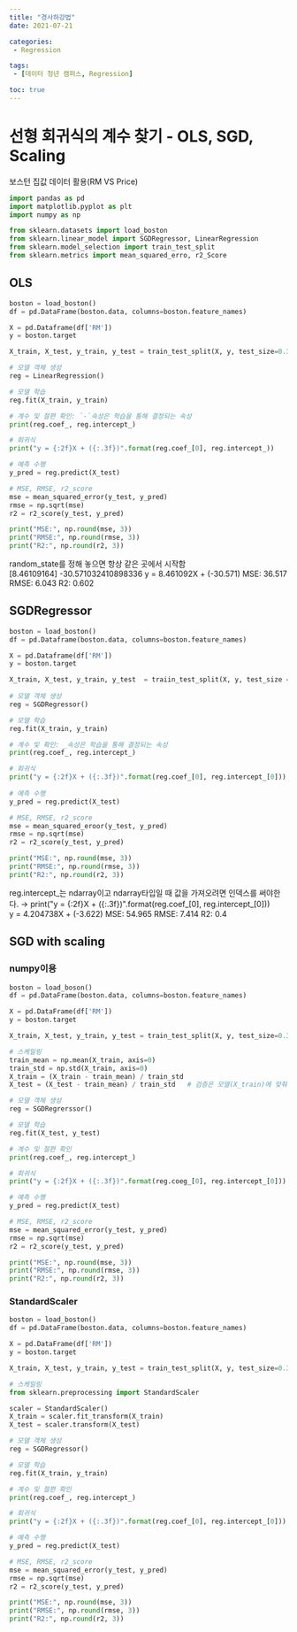 ```yaml
---
title: "경사하강법"
date: 2021-07-21

categories:
 - Regression

tags:
 - [데이터 청년 캠퍼스, Regression]

toc: true
---
```

# 선형 회귀식의 계수 찾기 - OLS, SGD, Scaling  
<div class="notice" markdown="1">
보스턴 집값 데이터 활용(RM  VS  Price)
</div>  

```py
import pandas as pd
import matplotlib.pyplot as plt
import numpy as np

from sklearn.datasets import load_boston
from sklearn.linear_model import SGDRegressor, LinearRegression
from sklearn.model_selection import train_test_split
from sklearn.metrics import mean_squared_erro, r2_Score
```  

## OLS  
```py
boston = load_boston()
df = pd.DataFrame(boston.data, columns=boston.feature_names)

X = pd.Dataframe(df['RM'])
y = boston.target

X_train, X_test, y_train, y_test = train_test_split(X, y, test_size=0.3, random_state=1)

# 모델 객체 생성
reg = LinearRegression()

# 모델 학습
reg.fit(X_train, y_train)

# 계수 및 절편 확인: `-`속성은 학습을 통해 결정되는 속성
print(reg.coef_, reg.intercept_)

# 회귀식
print("y = {:2f}X + ({:.3f})".format(reg.coef_[0], reg.intercept_))

# 예측 수행
y_pred = reg.predict(X_test)

# MSE, RMSE, r2_score
mse = mean_squared_error(y_test, y_pred)
rmse = np.sqrt(mse)
r2 = r2_score(y_test, y_pred)

print("MSE:", np.round(mse, 3))
print("RMSE:", np.round(rmse, 3))
print("R2:", np.round(r2, 3))
```  
<div class="notice--primary" markdown="1">
random_state를 정해 놓으면 항상 같은 곳에서 시작함
</div>  
  
<div class="notice" markdown="1">
[8.46109164] -30.571032410898336  
y = 8.461092X + (-30.571)  
MSE: 36.517  
RMSE:  6.043  
R2:  0.602  
</div>
  
## SGDRegressor  
```py
boston = load_boston()
df = pd.Dataframe(boston.data, columns=boston.feature_names)

X = pd.Dataframe(df['RM'])
y = boston.target

X_train, X_test, y_train, y_test  = traiin_test_split(X, y, test_size = 0.3, random_state=1)
  
# 모델 객체 생성
reg = SGDRegressor()

# 모델 학습
reg.fit(X_train, y_train)

# 계수 및 확인: _속성은 학습을 통해 결정되는 속성
print(reg.coef_, reg.intercept_)

# 회귀식
print("y = {:2f}X + ({:.3f})".format(reg.coef_[0], reg.intercept_[0]))
  
# 예측 수행
y_pred = reg.predict(X_test)

# MSE, RMSE, r2_score
mse = mean_squared_eroor(y_test, y_pred)
rmse = np.sqrt(mse)
r2 = r2_score(y_test, y_pred)

print("MSE:", np.round(mse, 3))
print("RMSE:", np.round(rmse, 3))
print("R2:", np.round(r2, 3))
```  
<div class="notice--primary" markdown="1">
reg.intercept_는 ndarray이고 ndarray타입일 때 값을 가져오려면 인덱스를 써야한다.  
→ print("y = {:2f}X + ({:.3f})".format(reg.coef_[0], reg.intercept_[0]))
</div>  
  
<div class="notice" markdown="1">
y = 4.204738X + (-3.622)  
MSE: 54.965  
RMSE:  7.414  
R2:  0.4  
</div>  
  
## SGD with scaling  
### numpy이용  
```py
boston = load_boson()
df = pd.DataFrame(boston.data, columns=boston.feature_names)

X = pd.DataFrame(df['RM'])
y = boston.target

X_train, X_test, y_train, y_test = train_test_split(X, y, test_size=0.3, random_state=1)

# 스케일링
train_mean = np.mean(X_train, axis=0)
train_std = np.std(X_train, axis=0)
X_train = (X_train - train_mean) / train_std
X_test = (X_test - train_mean) / train_std   # 검증은 모델(X_train)에 맞춰서 하는 것이기 때문

# 모델 객체 생성
reg = SGDRegrerssor()

# 모델 학습
reg.fit(X_test, y_test)

# 계수 및 절편 확인
print(reg.coef_, reg.intercept_)

# 회귀식
print("y = {:2f}X + ({:.3f})".format(reg.coeg_[0], reg.intercept_[0]))

# 예측 수행
y_pred = reg.predict(X_test)

# MSE, RMSE, r2_score
mse = mean_squared_error(y_test, y_pred)
rmse = np.sqrt(mse)
r2 = r2_score(y_test, y_pred)

print("MSE:", np.round(mse, 3))
print("RMSE:", np.round(rmse, 3))
print("R2:", np.round(r2, 3))
```

### StandardScaler
```py
boston = load_boston()
df = pd.DataFrame(boston.data, columns=boston.feature_names)

X = pd.DataFrame(df['RM'])
y = boston.target

X_train, X_test, y_train, y_test = train_test_split(X, y, test_size=0.3, random_state=1)

# 스케일링
from sklearn.preprocessing import StandardScaler

scaler = StandardScaler()
X_train = scaler.fit_transform(X_train)
X_test = scaler.transform(X_test)

# 모델 객체 생성
reg = SGDRegressor()

# 모델 학습
reg.fit(X_train, y_train)

# 계수 및 절편 확인
print(reg.coef_, reg.intercept_)

# 회귀식
print("y = {:2f}X + ({:.3f})".format(reg.coef_[0], reg.intercept_[0]))

# 예측 수행
y_pred = reg.predict(X_test)

# MSE, RMSE, r2_score
mse = mean_squared_error(y_test, y_pred)
rmse = np.sqrt(mse)
r2 = r2_score(y_test, y_pred)

print("MSE:", np.round(mse, 3))
print("RMSE:", np.round(rmse, 3))
print("R2:", np.round(r2, 3))
```  
